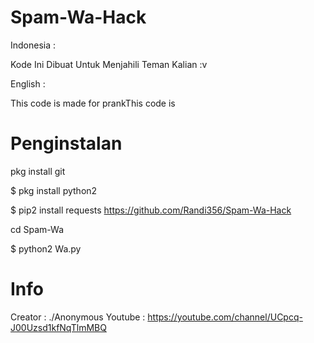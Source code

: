 # Spam-Wa-Hack

Indonesia :

Kode Ini Dibuat Untuk Menjahili Teman Kalian :v

English :

This code is made for prankThis code is

# Penginstalan

 pkg install git

$ pkg install python2

$ pip2 install requests
https://github.com/Randi356/Spam-Wa-Hack

cd Spam-Wa

$ python2 Wa.py

# Info
Creator : ./Anonymous
Youtube : https://youtube.com/channel/UCpcq-J00Uzsd1kfNqTlmMBQ
